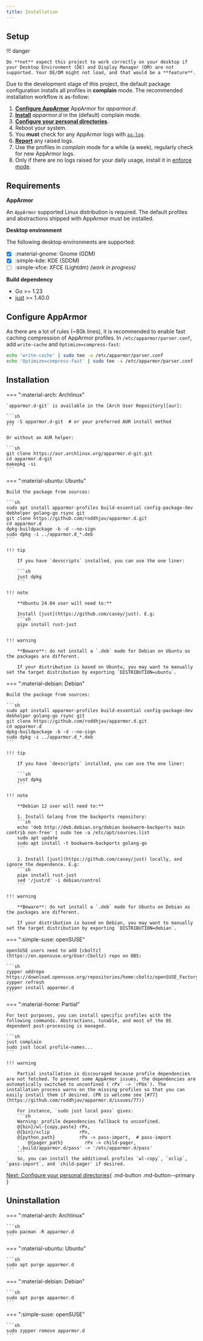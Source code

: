 ```yaml
---
title: Installation
---
```


## Setup

!!! danger

    Do **not** expect this project to work correctly on your desktop if your Desktop Environment (DE) and Display Manager (DM) are not supported. Your DE/DM might not load, and that would be a **feature**.

Due to the development stage of this project, the default package configuration installs all profiles in **complain** mode. The recommended installation workflow is as-follow:

1. **[Configure AppArmor](#configure-apparmor)** AppArmor for *apparmor.d*.
1. **[Install](#installation)** *apparmor.d* in the (default) complain mode.
1. **[Configure your personal directories](configuration.md)**.
1. Reboot your system.
1. You **must** check for any AppArmor logs with [`aa-log`](usage.md#apparmor-log).
1. **[Report](https://apparmor.pujol.io/report/)** any raised logs.
1. Use the profiles in *complain* mode for a while (a week), regularly check for new AppArmor logs.
1. Only if there are no logs raised for your daily usage, install it in [enforce mode](enforce.md).


## Requirements

**AppArmor**

An `AppArmor` supported Linux distribution is required. The default profiles and abstractions shipped with AppArmor must be installed.

**Desktop environment**

The following desktop environments are supported:

- [x] :material-gnome: Gnome (GDM)
- [x] :simple-kde: KDE (SDDM)
- [ ] :simple-xfce: XFCE (Lightdm) *(work in progress)*

**Build dependency**

* Go >= 1.23
* [just](https://github.com/casey/just) >= 1.40.0


## Configure AppArmor

As there are a lot of rules (~80k lines), it is recommended to enable fast caching compression of AppArmor profiles. In `/etc/apparmor/parser.conf`, add `write-cache` and `Optimize=compress-fast`:

```sh
echo 'write-cache' | sudo tee -a /etc/apparmor/parser.conf
echo 'Optimize=compress-fast' | sudo tee -a /etc/apparmor/parser.conf
```


## Installation

=== ":material-arch: Archlinux"

    `apparmor.d-git` is available in the [Arch User Repository][aur]:

    ```sh
    yay -S apparmor.d-git  # or your preferred AUR install method
    ```

    Or without an AUR helper:

    ```sh
    git clone https://aur.archlinux.org/apparmor.d-git.git
    cd apparmor.d-git
    makepkg -si
    ```

=== ":material-ubuntu: Ubuntu"

    Build the package from sources:

    ```sh
    sudo apt install apparmor-profiles build-essential config-package-dev debhelper golang-go rsync git
    git clone https://github.com/roddhjav/apparmor.d.git
    cd apparmor.d
    dpkg-buildpackage -b -d --no-sign
    sudo dpkg -i ../apparmor.d_*.deb
    ```

    !!! tip

        If you have `devscripts` installed, you can use the one liner:

        ```sh
        just dpkg
        ```

    !!! note

        **Ubuntu 24.04 user will need to:**

        Install [just](https://github.com/casey/just). E.g:
        ```sh
        pipx install rust-just
        ```

    !!! warning

        **Beware**: do not install a `.deb` made for Debian on Ubuntu as the packages are different.

        If your distribution is based on Ubuntu, you may want to manually set the target distribution by exporting `DISTRIBUTION=ubuntu`.

=== ":material-debian: Debian"

    Build the package from sources:

    ```sh
    sudo apt install apparmor-profiles build-essential config-package-dev debhelper golang-go rsync git
    git clone https://github.com/roddhjav/apparmor.d.git
    cd apparmor.d
    dpkg-buildpackage -b -d --no-sign
    sudo dpkg -i ../apparmor.d_*.deb
    ```

    !!! tip

        If you have `devscripts` installed, you can use the one liner:

        ```sh
        just dpkg
        ```

    !!! note

        **Debian 12 user will need to:**

        1. Install Golang from the backports repository:
        ```sh
        echo 'deb http://deb.debian.org/debian bookworm-backports main contrib non-free' | sudo tee -a /etc/apt/sources.list
        sudo apt update
        sudo apt install -t bookworm-backports golang-go
        ```

        2. Install [just](https://github.com/casey/just) locally, and ignore the dependence. E.g:
        ```sh
        pipx install rust-just
        sed '/just/d' -i debian/control
        ```

    !!! warning

        **Beware**: do not install a `.deb` made for Ubuntu on Debian as the packages are different.

        If your distribution is based on Debian, you may want to manually set the target distribution by exporting `DISTRIBUTION=debian`.

=== ":simple-suse: openSUSE"

    openSUSE users need to add [cboltz](https://en.opensuse.org/User:Cboltz) repo on OBS:

    ```sh
    zypper addrepo https://download.opensuse.org/repositories/home:cboltz/openSUSE_Factory/home:cboltz.repo
    zypper refresh
    zypper install apparmor.d
    ```

=== ":material-home: Partial"

    For test purposes, you can install specific profiles with the following commands. Abstractions, tunable, and most of the OS dependent post-processing is managed.

    ```sh
    just complain
    sudo just local profile-names...
    ```

    !!! warning

        Partial installation is discouraged because profile dependencies are not fetched. To prevent some AppArmor issues, the dependencies are automatically switched to unconfined (`rPx` -> `rPUx`). The installation process warns on the missing profiles so that you can easily install them if desired. (PR is welcome see [#77](https://github.com/roddhjav/apparmor.d/issues/77))

        For instance, `sudo just local pass` gives:
        ```sh
        Warning: profile dependencies fallback to unconfined.
        @{bin}/wl-{copy,paste} rPx,
        @{bin}/xclip           rPx,
        @{python_path}         rPx -> pass-import,  # pass-import
            @{pager_path}        rPx -> child-pager,
        '.build/apparmor.d/pass' -> '/etc/apparmor.d/pass'
        ```
        So, you can install the additional profiles `wl-copy`, `xclip`, `pass-import`, and `child-pager` if desired.


[Next: Configure your personal directories](configuration.md){ .md-button .md-button--primary }


## Uninstallation

=== ":material-arch: Archlinux"

    ```sh
    sudo pacman -R apparmor.d
    ```

=== ":material-ubuntu: Ubuntu"

    ```sh
    sudo apt purge apparmor.d
    ```

=== ":material-debian: Debian"

    ```sh
    sudo apt purge apparmor.d
    ```

=== ":simple-suse: openSUSE"

    ```sh
    sudo zypper remove apparmor.d
    ```

[aur]: https://aur.archlinux.org/packages/apparmor.d-git
